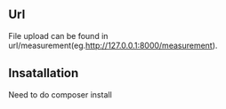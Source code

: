 ## Url
File upload can be found in url/measurement(eg.http://127.0.0.1:8000/measurement).

## Insatallation
Need to do composer install 